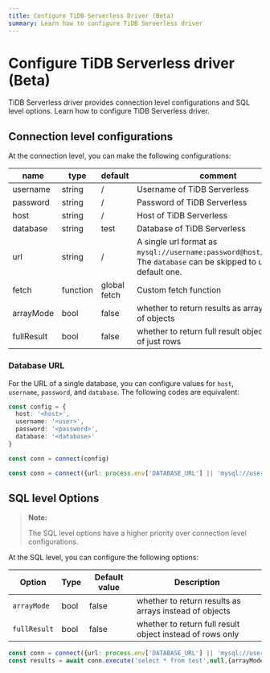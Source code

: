 ```yaml
---
title: Configure TiDB Serverless Driver (Beta)
summary: Learn how to configure TiDB Serverless driver
---
```


# Configure TiDB Serverless driver (Beta)

TiDB Serverless driver provides connection level configurations and SQL level options. Learn how to configure TiDB Serverless driver.

## Connection level configurations

At the connection level, you can make the following configurations:

| name       | type       | default      | comment                                                                                                                  |
|------------|------------|--------------|--------------------------------------------------------------------------------------------------------------------------|
| username   | string     | /            | Username of TiDB Serverless                                                                                              |
| password   | string     | /            | Password of TiDB Serverless                                                                                              |
| host       | string     | /            | Host of TiDB Serverless                                                                                                  |
| database   | string     | test         | Database of TiDB Serverless                                                                                              |
| url        | string     | /            | A single url format as `mysql://username:password@host/database`. The `database` can be skipped to use the default one.  |
| fetch      | function   | global fetch | Custom fetch function                                                                                                    |
| arrayMode  | bool       | false        | whether to return results as arrays instead of objects                                                                   |
| fullResult | bool       | false        | whether to return full result object instead of just rows                                                                |

### Database URL

For the URL of a single database, you can configure values for `host`, `username`, `password`, and `database`. The following codes are equivalent:

```ts
const config = {
  host: '<host>',
  username: '<user>',
  password: '<password>',
  database: '<database>'
}

const conn = connect(config)
```

```ts
const conn = connect({url: process.env['DATABASE_URL'] || 'mysql://username:password@host/database'})
```

## SQL level Options

> **Note:**
>
> The SQL level options have a higher priority over connection level configurations.

At the SQL level, you can configure the following options:

| Option     | Type | Default value | Description                                             |
|------------|------|---------|---------------------------------------------------------|
| `arrayMode`  | bool | false   | whether to return results as arrays instead of objects  |
| `fullResult` | bool | false   | whether to return full result object instead of rows only |

```ts
const conn = connect({url: process.env['DATABASE_URL'] || 'mysql://username:password@host/database'})
const results = await conn.execute('select * from test',null,{arrayMode:true,fullResult:true})
```

